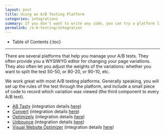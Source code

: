 ```yaml
---
layout: post
title: Using an A/B Testing Platform
categories: integrations
summary: If you don't want to write any code, you can try a platform like Convert, Optimizely, Unbounce, or Visual Website Optimizer to set up the A/B test.
permalink: /a-b-testing/integration
---
```

* Table of Contents
{:toc}
* * *

There are several platforms that help you manage your A/B tests. They often provide you a WYSIWYG editor for changing your page variations.  They also often let you adjust the weights of the variations: whether you want to split the test 50-50, or 80-20, or 90-10, etc.

We work great with most A/B testing platforms. Generally speaking, you will set up the rules of the test through the platform, and include a small piece of code to record which variation was viewed (the third component to every A/B test).

* [AB Tasty][0] (integration details [here][abtasty])
* [Convert][1] (integration details [here][convert])
* [Optimizely][2] (integration details [here][optimizely])
* [Unbounce][3] (integration details [here][unbounce])
* [Visual Website Optimizer][4] (integration details [here][vwo])

[abtasty]: http://blog.abtasty.com/en/efficiently-ab-test-ab-tasty-kissmetrics/
[convert]: /integrations/convert
[optimizely]: /integrations/optimizely
[unbounce]: http://support.unbounce.com/entries/21111052-how-do-i-add-kissmetrics-event-tracking-to-my-landing-page
[vwo]: /integrations/vwo

[0]: https://www.abtasty.com/
[1]: http://www.convert.com/?utm_source=kissmetrics-integration-page
[2]: https://www.optimizely.com/
[3]: http://unbounce.com
[4]: http://visualwebsiteoptimizer.com/
